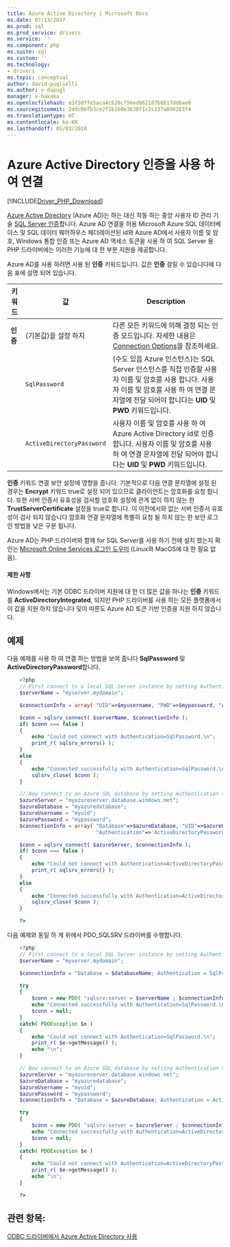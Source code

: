 ```yaml
---
title: Azure Active Directory | Microsoft Docs
ms.date: 07/13/2017
ms.prod: sql
ms.prod_service: drivers
ms.service: ''
ms.component: php
ms.suite: sql
ms.custom: ''
ms.technology:
- drivers
ms.topic: conceptual
author: david-puglielli
ms.author: v-dapugl
manager: v-hakaka
ms.openlocfilehash: e3f50ffe5aca4c620c756ed862187b8817dd6ae0
ms.sourcegitcommit: 2ddc0bfb3ce2f2b160e3638f1c2c237a898263f4
ms.translationtype: HT
ms.contentlocale: ko-KR
ms.lasthandoff: 05/03/2018
---
```

# <a name="connect-using-azure-active-directory-authentication"></a>Azure Active Directory 인증을 사용 하 여 연결
[!INCLUDE[Driver_PHP_Download](../../includes/driver_php_download.md)]

[Azure Active Directory](https://docs.microsoft.com/en-us/azure/active-directory/active-directory-whatis) (Azure AD)는 하는 대신 작동 하는 중앙 사용자 ID 관리 기술 [SQL Server 인증](../../connect/php/how-to-connect-using-sql-server-authentication.md)합니다. Azure AD 연결을 허용 Microsoft Azure SQL 데이터베이스 및 SQL 데이터 웨어하우스 페더레이션된 id와 Azure AD에서 사용자 이름 및 암호, Windows 통합 인증 또는 Azure AD 액세스 토큰을 사용 하 여 SQL Server 용 PHP 드라이버에는 이러한 기능에 대 한 부분 지원을 제공합니다.

Azure AD를 사용 하려면 사용 된 **인증** 키워드입니다. 값은 **인증** 걸릴 수 있습니다에 다음 표에 설명 되어 있습니다.

|키워드|값|Description|
|-|-|-|
|**인증**|(기본값)을 설정 하지|다른 모든 키워드에 의해 결정 되는 인증 모드입니다. 자세한 내용은 [Connection Options](../../connect/php/connection-options.md)을 참조하세요. |
||`SqlPassword`|(수도 있음 Azure 인스턴스)는 SQL Server 인스턴스를 직접 인증할 사용자 이름 및 암호를 사용 합니다. 사용자 이름 및 암호를 사용 하 여 연결 문자열에 전달 되어야 합니다는 **UID** 및 **PWD** 키워드입니다. |
||`ActiveDirectoryPassword`|사용자 이름 및 암호를 사용 하 여 Azure Active Directory id로 인증 합니다. 사용자 이름 및 암호를 사용 하 여 연결 문자열에 전달 되어야 합니다는 **UID** 및 **PWD** 키워드입니다. |

**인증** 키워드 연결 보안 설정에 영향을 줍니다. 기본적으로 다음 연결 문자열에 설정 된 경우는 **Encrypt** 키워드 true로 설정 되어 있으므로 클라이언트는 암호화를 요청 합니다. 또한 서버 인증서 유효성을 검사할 암호화 설정에 관계 없이 하지 않는 한 **TrustServerCertificate** 설정을 true로 합니다. 이 이전에서와 없는 서버 인증서 유효성이 검사 되지 않습니다 암호화 연결 문자열에 특별히 요청 될 하지 않는 한 보안 로그인 방법을 낮은 구분 됩니다.

Azure AD는 PHP 드라이버와 함께 for SQL Server를 사용 하기 전에 설치 했는지 확인는 [Microsoft Online Services 로그인 도우미](https://www.microsoft.com/download/details.aspx?id=41950) (Linux와 MacOS에 대 한 필요 없음).

#### <a name="limitations"></a>제한 사항

Windows에서는 기본 ODBC 드라이버 지원에 대 한 더 많은 값을 하나는 **인증** 키워드를 **ActiveDirectoryIntegrated**, 되지만 PHP 드라이버를 사용 하는 모든 플랫폼에서이 값을 지원 하지 않습니다 및이 따른도 Azure AD 토큰 기반 인증을 지원 하지 않습니다.

## <a name="example"></a>예제

다음 예제를 사용 하 여 연결 하는 방법을 보여 줍니다 **SqlPassword** 및 **ActiveDirectoryPassword**합니다.

```php
    <?php
    // First connect to a local SQL Server instance by setting Authentication to SqlPassword
    $serverName = "myserver.mydomain";

    $connectionInfo = array( "UID"=>$myusername, "PWD"=>$mypassword, "Authentication"=>'SqlPassword' );

    $conn = sqlsrv_connect( $serverName, $connectionInfo );
    if( $conn === false )
    {
        echo "Could not connect with Authentication=SqlPassword.\n";
        print_r( sqlsrv_errors() );
    }
    else
    {
        echo "Connected successfully with Authentication=SqlPassword.\n";
        sqlsrv_close( $conn );
    }

    // Now connect to an Azure SQL database by setting Authentication to ActiveDirectoryPassword
    $azureServer = "myazureserver.database.windows.net";
    $azureDatabase = "myazuredatabase";
    $azureUsername = "myuid";
    $azurePassword = "mypassword";
    $connectionInfo = array( "Database"=>$azureDatabase, "UID"=>$azureUsername, "PWD"=>$azurePassword,
                             "Authentication"=>'ActiveDirectoryPassword' );

    $conn = sqlsrv_connect( $azureServer, $connectionInfo );
    if( $conn === false )
    {
        echo "Could not connect with Authentication=ActiveDirectoryPassword.\n";
        print_r( sqlsrv_errors() );
    }
    else
    {
        echo "Connected successfully with Authentication=ActiveDirectoryPassword.\n";
        sqlsrv_close( $conn );
    }

    ?>
```

다음 예제와 동일 하 게 위에서 PDO_SQLSRV 드라이버를 수행합니다.

```php
    <?php
    // First connect to a local SQL Server instance by setting Authentication to SqlPassword
    $serverName = "myserver.mydomain";

    $connectionInfo = "Database = $databaseName; Authentication = SqlPassword;";

    try
    {
        $conn = new PDO( "sqlsrv:server = $serverName ; $connectionInfo", $myusername, $mypassword );
        echo "Connected successfully with Authentication=SqlPassword.\n";
        $conn = null;
    }
    catch( PDOException $e )
    {
        echo "Could not connect with Authentication=SqlPassword.\n";
        print_r( $e->getMessage() );
        echo "\n";
    }

    // Now connect to an Azure SQL database by setting Authentication to ActiveDirectoryPassword
    $azureServer = "myazureserver.database.windows.net";
    $azureDatabase = "myazuredatabase";
    $azureUsername = "myuid";
    $azurePassword = "mypassword";
    $connectionInfo = "Database = $azureDatabase; Authentication = ActiveDirectoryPassword;";

    try
    {
        $conn = new PDO( "sqlsrv:server = $azureServer ; $connectionInfo", $azureUsername, $azurePassword );
        echo "Connected successfully with Authentication=ActiveDirectoryPassword.\n";
        $conn = null;
    }
    catch( PDOException $e )
    {
        echo "Could not connect with Authentication=ActiveDirectoryPassword.\n";
        print_r( $e->getMessage() );
        echo "\n";
    }

    ?>
```
## <a name="see-also"></a>관련 항목:  
[ODBC 드라이버에서 Azure Active Directory 사용](https://docs.microsoft.com/en-us/sql/connect/odbc/using-azure-active-directory)
